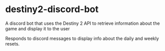 # destiny2-discord-bot
A discord bot that uses the Destiny 2 API to retrieve information about the game and display it to the user

Responds to discord messages to display info about the daily and weekly resets.

